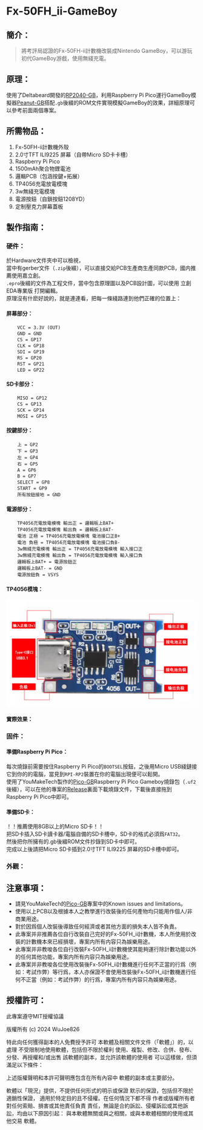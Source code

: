 # Fx-50FH_ii-GameBoy
## 簡介：
> 將考評局認證的Fx-50FH-ii計數機改裝成Nintendo GameBoy，可以游玩初代GameBoy游戲，使用無綫充電。
## 原理：
使用了Deltabeard開發的[RP2040-GB](https://github.com/deltabeard/RP2040-GB)，利用Raspberry Pi Pico運行GameBoy模擬器[Peanut-GB](https://github.com/deltabeard/Peanut-GB)搭配`.gb`後綴的ROM文件實現模擬GameBoy的效果，詳細原理可以參考前面兩個專案。
## 所需物品：
1. Fx-50FH-ii計數機外殼
2. 2.0寸TFT ILI9225 屏幕（自帶Micro SD卡卡槽）
3. Raspberry Pi Pico 
4. 1500mAh聚合物鋰電池
5. 邏輯PCB（包涵按鍵+拓展）
6. TP4056充電放電模塊
7. 3w無綫充電模塊
8. 電源按鈕（自鎖按鈕1208YD）
9. 定制壓克力屏幕蓋板
## 製作指南：
### 硬件： 
於Hardware文件夾中可以檢視，  
當中有gerber文件（`.zip`後綴），可以直接交給PCB生產商生產同款PCB，國内推薦使用嘉立創。  
`.epro`後綴的文件為工程文件，當中包含原理圖以及PCB設計圖，可以使用 立創EDA專業版 打開編輯。  
原理沒有什麽好說的，就是連連看，把每一條綫路連到他們正確的位置上：  
#### 屏幕部分：
```
    VCC = 3.3V (OUT) 
    GND = GND 
    CS = GP17 
    CLK = GP18 
    SDI = GP19 
    RS = GP20 
    RST = GP21 
    LED = GP22 
```
#### SD卡部分：
```
    MISO = GP12 
    CS = GP13 
    SCK = GP14 
    MOSI = GP15
```
#### 按鍵部分：
```
    上 = GP2 
    下 = GP3  
    左 = GP4  
    右 = GP5  
    A = GP6  
    B = GP7  
    SELECT = GP8  
    START = GP9  
    所有按鈕接地 = GND  
```
#### 電源部分：
```
    TP4056充電放電模塊 輸出正 = 邏輯板上BAT+
    TP4056充電放電模塊 輸出負 = 邏輯板上BAT-
    電池 正極 = TP4056充電放電模塊 電池接口正B+
    電池 負極 = TP4056充電放電模塊 電池接口負B-
    3w無綫充電模塊 輸出正 = TP4056充電放電模塊 輸入接口正
    3w無綫充電模塊 輸出負 = TP4056充電放電模塊 輸入接口負
    邏輯板上BAT+ = 電源按鈕正
    邏輯板上BAT- = GND
    電源按鈕負 = VSYS
``` 
#### TP4056模塊：
![圖片](https://github.com/WuJoe826/Fx-50FH_ii-GameBoy/blob/main/Images/tp4056.png "TP4056模塊")

#### 實際效果：

### 固件：
#### 準備Raspberry Pi Pico：  
每次燒錄前需要按住Raspberry Pi Pico的`BOOTSEL`按鈕，之後用Micro USB綫鏈接它到你的的電腦，當見到`RPI-RP2`裝置在你的電腦出現便可以鬆開。  
使用了YouMakeTech製作的[Pico-GB](https://github.com/YouMakeTech)Raspberry Pi Pico Gameboy燒錄包（`.uf2`後綴），可以在他的專案的[Release](https://github.com/YouMakeTech/Pico-GB/releases/tag/20230510)裏面下載燒錄文件，下載後直接拖到Raspberry Pi Pico中即可。  
#### 準備SD卡：
！！推薦使用8GB以上的Micro SD卡！！  
把SD卡插入SD卡讀卡器/電腦自備的SD卡槽中，SD卡的格式必須爲`FAT32`。  
然後把你所擁有的.gb後綴ROM文件抄錄到SD卡中即可。  
完成以上後請把Micro SD卡插到2.0寸TFT ILI9225 屏幕的SD卡槽中即可。
### 外觀： 

## 注意事項：
- 請見YouMakeTech的[Pico-GB](https://github.com/YouMakeTech)專案中的Known issues and limitations。
- 使用以上PCB以及根據本人之教學進行改裝後的任何產物均只能用作個人/非商業用途。
- 對於因爲個人改裝後導致任何經濟或者其他方面的損失本人皆不負責。
- 此專案并非推薦各位自行改裝自己完好的Fx-50FH_ii計數機，本人所使用於改裝的計數機本來已經損壞，專案内所有内容只為娛樂用途。
- 此專案并非教唆各位自行改裝Fx-50FH_ii計數機使其能夠運行除計數功能以外的任何其他功能，專案内所有内容只為娛樂用途。
- 此專案并非教唆各位使用改裝後Fx-50FH_ii計數機進行任何不正當的行爲（例如：考試作弊）等行爲，本人亦保證不會使用改裝後Fx-50FH_ii計數機進行任何不正當（例如：考試作弊）的行爲，專案内所有内容只為娛樂用途。

## 授權許可：
此專案遵守MIT授權協議  

版權所有 (c) 2024 WuJoe826

特此向任何獲得副本的人免費授予許可
本軟體及相關文件文件（「軟體」）的，以處理
不受限制地使用軟體，包括但不限於權利
使用、複製、修改、合併、發布、分發、再授權和/或出售
該軟體的副本，並允許該軟體的使用者
可以這樣做，但須滿足以下條件：

上述版權聲明和本許可聲明應包含在所有內容中
軟體的副本或主要部分。

軟體以「現況」提供，不提供任何形式的明示或保證
默示的保證，包括但不限於適銷性保證，
適用於特定目的且不侵權。在任何情況下都不得
作者或版權所有者對任何索賠、損害或其他責任負責
責任，無論是合約訴訟、侵權訴訟或其他訴訟，均由以下原因引起：
與本軟體無關或與之相關，或與本軟體相關的使用或其他交易
軟體。

